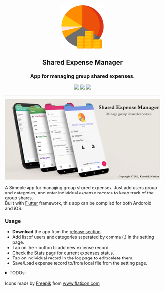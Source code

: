 <p align="center">
  <img width="140" src="assets\images\budget.png" />  
  <h2 align="center">Shared Expense Manager</h2>
  <h3 align="center">App for managing group shared expenses.</h3>
</p>


<p align="center">
  <a href="#" alt="Version"><img src="https://img.shields.io/badge/Version-0.1.0-brightgreen.svg?style=for-the-badge" /></a>
  <a href="https://github.com/Koushikphy/Shared-Expense-Manager/blob/master/LICENSE" alt="Version"><img src="https://img.shields.io/badge/License-MIT-brightgreen.svg?style=for-the-badge" /></a>
  <a href="https://github.com/Koushikphy/Shared-Expense-Manager/releases" alt="Version"><img src="https://img.shields.io/badge/Download-apk-blue?style=for-the-badge" /></a>
</p>

---  



![Mock picture](assets/images/mock.png)  

A Simeple app for managing group shared expenses. Just add users group and categories, and enter individual expense records to keep track of the group shares.  
Built with [Flutter](https://flutter.dev/) framework, this app can be compiled for both Andoroid and iOS.

### Usage 
* **Download** the app from the [release section](https://github.com/Koushikphy/Shared-Expense-Manager/releases).
* Add list of users and categories seperated by comma (,) in the setting page.
* Tap on the `+` button to add new expense record.
* Check the Stats page for current expenses status.
* Tap on individual record in the log page to edit/delete them.  
* Save/Load expense record to/from local file from the setting page.





<details>
<summary> TODOs: </summary>

1. - [x] Introduction to flutter and dart programming language.
2. - [x] Setup flutter and a sample starting project.
3. - [x] Android studio setup with virtual device + real device adb.
4. - [x] Overall pages layout design
    1. - [x] Page to log all expenses and show them in a list view.
    2. - [x] Page to display details of a single entry.
    3. - [x] Dashboard page to display the shares
    6. - [ ] Chart pages ? > Time Series/Pie category
    5. - [x] Profile/Setting page to edit users list, categories, import/export settings
    4. - [x] Add new entry page
    5. - [x] Change pages with swipe
5. - [x] Transition between pages.
6. - [x] Flutter Form design with validation.
7. - [x] Flutter state management and update parent/child/sibling UI on data changes .
8. - [x] Math logic to calculate shares.
8. - [x] Unequal shares of expenses.
9. - [x] Initial UI state, when no data is present.
10. - [x] Save and persist data on app restart.
11. - [x] Import/Export data (JSON ?) also as an Excel sheet?
12. - [x] Add custom icon for production app.
13. - [x] App signing for distribution.
11. - [ ] Pages to add users and categories
14. - [ ] Sort the data according to time at modification.
13. - [x] Mocks for presentation 
13. - [x] First sharable production build.
14. - [ ] Introduce search functionality to the log page.
15. - [ ] Separate data into months and a provide a option to set it.
15. - [ ] Firebase authentication to sync between multiple devices.  
</details>  



<br>

<div>Icons made by <a href="https://www.freepik.com" title="Freepik">Freepik</a> from <a href="https://www.flaticon.com/" title="Flaticon">www.flaticon.com</a></div>
